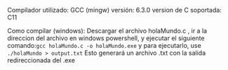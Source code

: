 Compilador utilizado: GCC (mingw)
versión:    6.3.0
version de C soportada: C11

Como compilar (windows): Descargar el archivo holaMundo.c , ir a la direccion del archivo en windows powershell, y ejecutar el siguiente comando:`gcc holaMundo.c -o holaMundo.exe` y para ejecutarlo, use  `./holaMundo > output.txt`
Esto generará un archivo .txt con la salida redireccionada del .exe